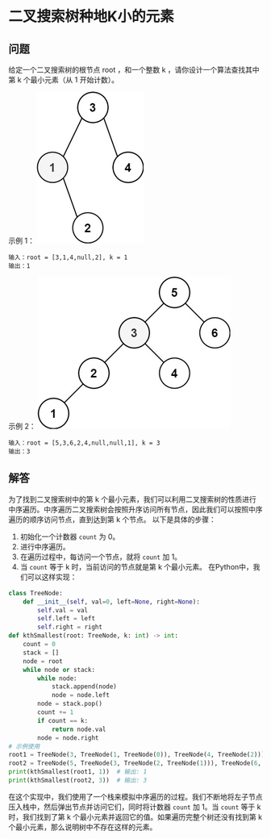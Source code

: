 # 二叉搜索树种地K小的元素
## 问题
给定一个二叉搜索树的根节点 root ，和一个整数 k ，请你设计一个算法查找其中第 k 个最小元素（从 1 开始计数）。



示例 1：
![F%i](pic/230_1.png)
```
输入：root = [3,1,4,null,2], k = 1
输出：1
```
示例 2：
![F%i](pic/230_2.png)
```
输入：root = [5,3,6,2,4,null,null,1], k = 3
输出：3
```
## 解答
为了找到二叉搜索树中的第 k 个最小元素，我们可以利用二叉搜索树的性质进行中序遍历。中序遍历二叉搜索树会按照升序访问所有节点，因此我们可以按照中序遍历的顺序访问节点，直到达到第 k 个节点。
以下是具体的步骤：
1. 初始化一个计数器 `count` 为 0。
2. 进行中序遍历。
3. 在遍历过程中，每访问一个节点，就将 `count` 加 1。
4. 当 `count` 等于 k 时，当前访问的节点就是第 k 个最小元素。
在Python中，我们可以这样实现：
```python
class TreeNode:
    def __init__(self, val=0, left=None, right=None):
        self.val = val
        self.left = left
        self.right = right
def kthSmallest(root: TreeNode, k: int) -> int:
    count = 0
    stack = []
    node = root
    while node or stack:
        while node:
            stack.append(node)
            node = node.left
        node = stack.pop()
        count += 1
        if count == k:
            return node.val
        node = node.right
# 示例使用
root1 = TreeNode(3, TreeNode(1, TreeNode(0)), TreeNode(4, TreeNode(2)))
root2 = TreeNode(5, TreeNode(3, TreeNode(2, TreeNode(1))), TreeNode(6, TreeNode(4)))
print(kthSmallest(root1, 1))  # 输出: 1
print(kthSmallest(root2, 3))  # 输出: 3
```
在这个实现中，我们使用了一个栈来模拟中序遍历的过程。我们不断地将左子节点压入栈中，然后弹出节点并访问它们，同时将计数器 `count` 加 1。当 `count` 等于 k 时，我们找到了第 k 个最小元素并返回它的值。如果遍历完整个树还没有找到第 k 个最小元素，那么说明树中不存在这样的元素。

